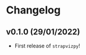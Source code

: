 # Changelog

<!--next-version-placeholder-->


## v0.1.0 (29/01/2022)

- First release of `strapvizpy`!